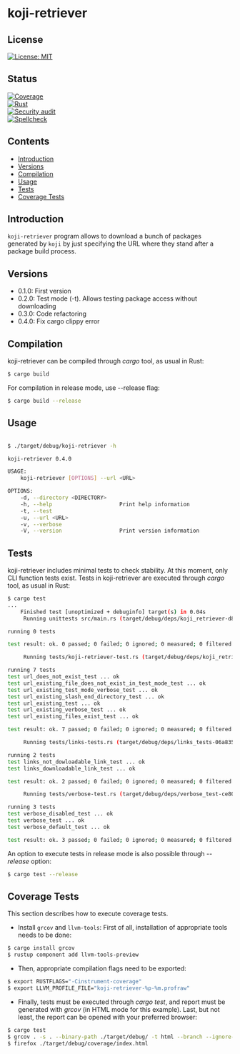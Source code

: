 # koji-retriever

## License

[![License: MIT](https://img.shields.io/badge/License-MIT-yellow.svg)](https://opensource.org/licenses/MIT)

## Status
[![Coverage](https://github.com/sarroutbi/koji-retriever/actions/workflows/coverage.yml/badge.svg)](https://github.com/sarroutbi/koji-retriever/actions/workflows/coverage.yml)\
[![Rust](https://github.com/sarroutbi/koji-retriever/actions/workflows/rust.yaml/badge.svg)](https://github.com/sarroutbi/koji-retriever/actions/workflows/rust.yaml)\
[![Security audit](https://github.com/sarroutbi/koji-retriever/actions/workflows/audit.yaml/badge.svg)](https://github.com/sarroutbi/koji-retriever/actions/workflows/audit.yaml)\
[![Spellcheck](https://github.com/sarroutbi/koji-retriever/actions/workflows/spellcheck.yaml/badge.svg)](https://github.com/sarroutbi/koji-retriever/actions/workflows/spellcheck.yaml)

## Contents

- [Introduction](#introduction)
- [Versions](#versions)
- [Compilation](#compilation)
- [Usage](#usage)
- [Tests](#tests)
- [Coverage Tests](#coverage-tests)

## Introduction

`koji-retriever` program allows to download a bunch of packages
generated by `koji` by just specifying the URL where they stand
after a package build process.

## Versions

- 0.1.0:  First version
- 0.2.0:  Test mode (-t). Allows testing package access without downloading
- 0.3.0:  Code refactoring
- 0.4.0:  Fix cargo clippy error

## Compilation

koji-retriever can be compiled through *cargo* tool, as usual in Rust:

```bash
$ cargo build
```
For compilation in release mode, use --release flag:

```bash
$ cargo build --release
```

## Usage

```bash

$ ./target/debug/koji-retriever -h

koji-retriever 0.4.0

USAGE:
    koji-retriever [OPTIONS] --url <URL>

OPTIONS:
    -d, --directory <DIRECTORY>
    -h, --help                     Print help information
    -t, --test
    -u, --url <URL>
    -v, --verbose
    -V, --version                  Print version information
```

## Tests

koji-retriever includes minimal tests to check stability.
At this moment, only CLI function tests exist.
Tests in koji-retriever are executed through *cargo* tool, as usual in Rust:

```bash
$ cargo test
...
    Finished test [unoptimized + debuginfo] target(s) in 0.04s
     Running unittests src/main.rs (target/debug/deps/koji_retriever-d8e7d3952c51b846)

running 0 tests

test result: ok. 0 passed; 0 failed; 0 ignored; 0 measured; 0 filtered out; finished in 0.00s

     Running tests/koji-retriever-test.rs (target/debug/deps/koji_retriever_test-631e068f7fce3978)

running 7 tests
test url_does_not_exist_test ... ok
test url_existing_file_does_not_exist_in_test_mode_test ... ok
test url_existing_test_mode_verbose_test ... ok
test url_existing_slash_end_directory_test ... ok
test url_existing_test ... ok
test url_existing_verbose_test ... ok
test url_existing_files_exist_test ... ok

test result: ok. 7 passed; 0 failed; 0 ignored; 0 measured; 0 filtered out; finished in 11.71s

     Running tests/links-tests.rs (target/debug/deps/links_tests-06a835142a68b0f6)

running 2 tests
test links_not_dowloadable_link_test ... ok
test links_downloadable_link_test ... ok

test result: ok. 2 passed; 0 failed; 0 ignored; 0 measured; 0 filtered out; finished in 0.91s

     Running tests/verbose-test.rs (target/debug/deps/verbose_test-ce808bf9693d2745)

running 3 tests
test verbose_disabled_test ... ok
test verbose_test ... ok
test verbose_default_test ... ok

test result: ok. 3 passed; 0 failed; 0 ignored; 0 measured; 0 filtered out; finished in 0.00s
```

An option to execute tests in release mode is also possible through *--release* option:
```bash
$ cargo test --release
```

## Coverage Tests
This section describes how to execute coverage tests.

- Install `grcov` and `llvm-tools`: First of all, installation of appropriate tools needs to be done:

```bash
$ cargo install grcov
$ rustup component add llvm-tools-preview
```

- Then, appropriate compilation flags need to be exported:

```bash
$ export RUSTFLAGS="-Cinstrument-coverage"
$ export LLVM_PROFILE_FILE="koji-retriever-%p-%m.profraw"
```

- Finally, tests must be executed through *cargo test*, and report must be generated with *grcov* (in HTML mode for this example).
Last, but not least, the report can be opened with your preferred browser:

```bash
$ cargo test
$ grcov . -s . --binary-path ./target/debug/ -t html --branch --ignore-not-existing -o ./target/debug/coverage/
$ firefox ./target/debug/coverage/index.html
```
